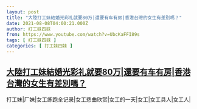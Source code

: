 ```yaml
---
layout: post
title: "大陸打工妹結婚光彩礼就要80万|還要有车有房|香港台灣的女生有差別嗎？"
date: 2021-08-08T04:00:21.000Z
author: 打工妹四妹
from: https://www.youtube.com/watch?v=UbcKaFFI89s
tags: [ 打工妹四妹 ]
categories: [ 打工妹四妹 ]
---
```

<!--1628395221000-->
[大陸打工妹結婚光彩礼就要80万|還要有车有房|香港台灣的女生有差別嗎？](https://www.youtube.com/watch?v=UbcKaFFI89s)
------

<div>
打工妹|厂妹|女工练跑全记录|女工悲曲欣赏|女工的一天|女工|女工具人|女工人|
</div>
